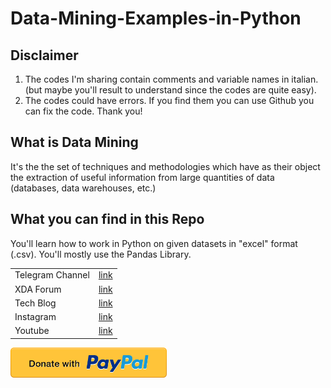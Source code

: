 # Data-Mining-Examples-in-Python
## Disclaimer
1) The codes I'm sharing contain comments and variable names in italian. (but maybe you'll result to understand since the codes are quite easy). 
2) The codes could have errors. If you find them you can use Github you can fix the code. Thank you!

## What is Data Mining
It's the the set of techniques and methodologies which have as their object the extraction of useful information from large quantities of data (databases, data warehouses, etc.)

## What you can find in this Repo
You'll learn how to work in Python on given datasets in "excel" format (.csv).
You'll mostly use the Pandas Library.


|  |  |
| ------ | ------ |
| Telegram Channel | [link][tg] |
| XDA Forum | [link][xda] |
| Tech Blog | [link][cam] |
| Instagram | [link][insta] |
| Youtube | [link][yt] |

<a href="https://paypal.me/donationMikel">
 <img src="images/donate_icon.png"
      alt="closeup"
      width="250"/></a>
      
      
[xda]: <http://bit.ly/2NBnhqB>
[insta]: <http://bit.ly/mikel_insta>
[yt]: <http://bit.ly/mikel_YT>
[cam]:<https://cam.tv/mik_el_tech>
[tg]:<https://bit.ly/Mikel_TG>

